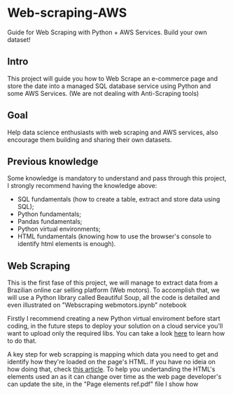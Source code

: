 # Web-scraping-AWS
Guide for Web Scraping with Python + AWS Services. Build your own dataset!

## Intro
This project will guide you how to Web Scrape an e-commerce page and store the date into a managed SQL database service using Python and some AWS Services. (We are not dealing with Anti-Scraping tools)

## Goal
Help data science enthusiasts with web scraping and AWS services, also encourage them building and sharing their own datasets.

## Previous knowledge
Some knowledge is mandatory to understand and pass through this project, I strongly recommend having the knowledge above:
- SQL fundamentals (how to create a table, extract and store data using SQL);
- Python fundamentals;
- Pandas fundamentals;
- Python virtual environments;
- HTML fundamentals (knowing how to use the browser's console to identify html elements is enough).

## Web Scraping
This is the first fase of this project, we will manage to extract data from a Brazilian online car selling platform (Web motors). To accomplish that, we will use a Python library called Beautiful Soup, all the code is detailed and even illustrated on "Webscraping webmotors.ipynb" notebook

Firstly I recommend creating a new Python virtual enviroment before start coding, in the future steps to deploy your solution on a cloud service you'll want to upload only the required libs. You can take a look [here](https://learnpython.com/blog/change-python-versions/) to learn how to do that.

A key step for web scrapping is mapping which data you need to get and identify how they're loaded on the page's HTML. If you have no ideia on how doing that, check [this article](https://blog.hubspot.com/website/how-to-inspect#:~:text=Right%2Dclicking%20a%20specific%20page,choose%20More%20Tools%20%3E%20Developer%20Tools.). To help you undertanding the HTML's elements used an as it can change over time as the web page developer's can update the site, in the "Page elements ref.pdf" file I show how 

